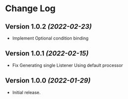 Change Log
==========

Version 1.0.2 *(2022-02-23)*
-----------------------------

* Implement Optional condition binding

Version 1.0.1 *(2022-02-15)*
-----------------------------

* Fix Generating single Listener Using default processor

Version 1.0.0 *(2022-01-29)*
-----------------------------

* Initial release.